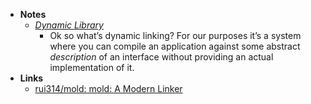 - **Notes**
	- *[Dynamic Library](Information%20Technology/Programming/Code%20Sharing/Dynamic%20Library.md)*
		-  Ok so what’s dynamic linking? For our purposes it’s a system where you can compile an application against some abstract *description* of an interface without providing an actual implementation of it.
- **Links**
	- [rui314/mold: mold: A Modern Linker](https://github.com/rui314/mold)